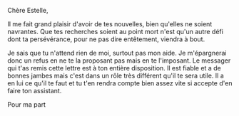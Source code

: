 Chère Estelle,

Il me fait grand plaisir d'avoir de tes nouvelles, bien qu'elles ne soient navrantes. Que tes recherches soient au point mort n'est qu'un autre défi dont ta persévérance, pour ne pas dire entêtement, viendra à bout.

Je sais que tu n'attend rien de moi, surtout pas mon aide. Je m'épargnerai donc un refus en ne te la proposant pas mais en te l'imposant. Le messager qui t'as remis cette lettre est à ton entière disposition. Il est fiable et a de bonnes jambes mais c'est dans un rôle très différent qu'il te sera utile. Il a en lui ce qu'il te faut et tu t'en rendra compte bien assez vite si accepte d'en faire ton assistant.

Pour ma part
